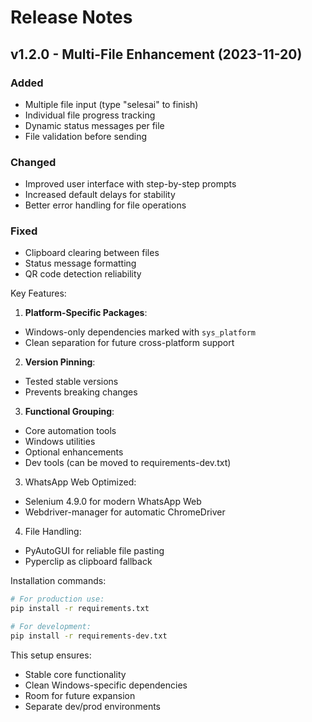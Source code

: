 # Release Notes

## v1.2.0 - Multi-File Enhancement (2023-11-20)

### Added

- Multiple file input (type "selesai" to finish)
- Individual file progress tracking
- Dynamic status messages per file
- File validation before sending

### Changed

- Improved user interface with step-by-step prompts
- Increased default delays for stability
- Better error handling for file operations

### Fixed

- Clipboard clearing between files
- Status message formatting
- QR code detection reliability

Key Features:

1. **Platform-Specific Packages**:

- Windows-only dependencies marked with `sys_platform`
- Clean separation for future cross-platform support

2. **Version Pinning**:

- Tested stable versions
- Prevents breaking changes

3. **Functional Grouping**:

- Core automation tools
- Windows utilities
- Optional enhancements
- Dev tools (can be moved to requirements-dev.txt)

3. WhatsApp Web Optimized:

- Selenium 4.9.0 for modern WhatsApp Web
- Webdriver-manager for automatic ChromeDriver

4. File Handling:

- PyAutoGUI for reliable file pasting
- Pyperclip as clipboard fallback

Installation commands:

```bash
# For production use:
pip install -r requirements.txt

# For development:
pip install -r requirements-dev.txt
```

This setup ensures:

- Stable core functionality
- Clean Windows-specific dependencies
- Room for future expansion
- Separate dev/prod environments
